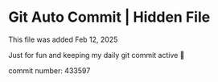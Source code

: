 # Git Auto Commit | Hidden File

This file was added Feb 12, 2025

Just for fun and keeping my daily git commit active 🤪

commit number: 433597
